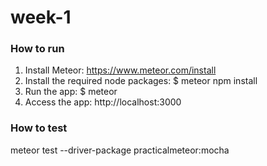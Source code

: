 # week-1

### How to run
1. Install Meteor: https://www.meteor.com/install
2. Install the required node packages: $ meteor npm install
3. Run the app: $ meteor
4. Access the app: http://localhost:3000

 
### How to test
meteor test --driver-package practicalmeteor:mocha
